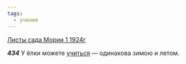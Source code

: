 ```yaml
---
tags:
  - учение
---
```


[Листы сада Мории 1 1924г](https://127.0.0.1:4002/agni/1924)

___434___
У ёлки можете [учиться](../../../tags/#учение) — одинакова зимою и летом.   

